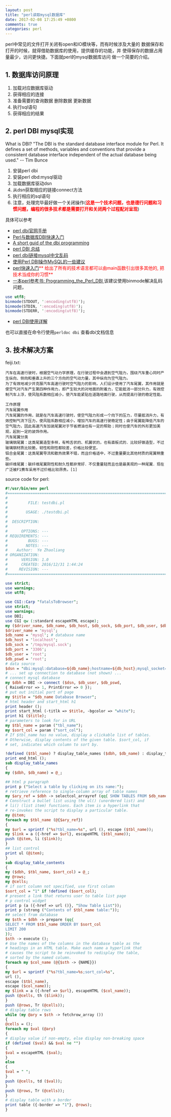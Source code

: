 ```yaml
---
layout: post
title: "perl读取mysql数据库"
date: 2017-02-08 17:25:49 +0800
comments: true
categories: perl
---
```


perl中常见的文件打开关闭有open和IO模块等，而有时候涉及大量的
数据保存和打开的时候，就得借助数据库的使用，提供缓存的功能，并
使得保存的数据占用量最少，访问更快捷。下面就perl的mysql数据库访问
做一个简要的介绍。
<!--more-->

<h2 id="perldbi">1. 数据库访问原理</h2>

1. 加载对应数据库驱动
2. 获得相应的连接
3. 准备需要的查询数据 删除数据 更新数据
4. 执行sql语句
5. 获得相应的结果

<h2 id="perldbi">2. perl DBI mysql实现</h2>

What is DBI?
    "The DBI is the standard database interface module for Perl. 
    It defines a set of methods, variables and conventions that provide a 
    consistent database interface independent of the actual database being used."
    -- Tim Bunce

1. 安装perl dbi
2. 安装perl dbd:mysql驱动
3. 加载数据库驱动dsn
4. 从dsn获取相应的链接connect方法
5. 执行相应的sql语句
6. 注意，处理完毕最好做一个关闭操作(<font color="red">**这是一个技术问题，也是德行问题和习惯问题，编程的很多技术都是需要打开和关闭两个过程配对呈现**</font>)

具体可以参考
+ [perl dbi官网手册][3]
+ [Perl与数据库DBI快速入门][7]
+ [A short guid of the dbi programming][6]
+ [perl DBI 总结][1]
+ [perl dbi链接mysql中文乱码][2]
+ [使用Perl DBI操作MySQL的一些建议][4]
+ [perl快速入门][8]<font color="red">** 给出了所有的技术语言都可以由main函数引出很多其他的, 把技术当成你的习惯**</font>
+ [一本perl参考书: Programming_the_Perl_DBI ][9]
该建议使用binmode解决乱码问题，
``` perl
use utf8;
binmode(STDOUT, ':encoding(utf8)');
binmode(STDIN, ':encoding(utf8)');
binmode(STDERR, ':encoding(utf8)');
```
+ [perl DBI使用详解][5]

也可以直接在命令行使用`perldoc dbi` 查看dbi文档信息

<h2 id="perltest"> 3. 技术解决方案</h2>

feiji.txt:

```
汽车在高速行驶时，根据空气动力学原理，在行驶过程中会遇到空气阻力，围绕汽车重心同时产生纵向、侧向和垂直上升的三个方向的空气动力量，其中纵向为空气阻力。
为了有效地减少并克服汽车高速行驶时空气阻力的影响，人们设计使用了汽车尾翼，其作用就是使空气对汽车产生第四种作用力，即产生较大的对地面的附着力，它能抵消一部分升力，有效控制汽车上浮，使风阻系数相应减小，使汽车能紧贴在道路地面行驶，从而提高行驶的稳定性能。

工作原理
汽车尾翼作用
汽车尾翼的作用，就是在汽车高速行驶时，使空气阻力形成一个向下的压力，尽量抵消升力，有效控制气流下压力，使风阻系数相应减小，增加汽车的高速行驶稳定性；由于尾翼能降低汽车的空气阻力，因此高速汽车加装尾翼对于节省燃油也有一定的帮助；同时也使汽车的外形更加美观，起到一定的装饰作用。
汽车尾翼分类
玻璃钢尾翼：这类尾翼造型多样，有鸭舌状的、机翼状的，也有直板式的．比较好做造型，不过玻璃钢材质比较脆，韧性和刚性都较差，价格比较便宜。
铝合金尾翼：这类尾翼导流和散热效果不错，而且价格适中，不过重量要比其他材质的尾翼稍重些。
碳纤维尾翼：碳纤维尾翼刚性和耐久性都非常好．不仅重量轻而且也是最美观的一种尾翼．现在广泛被F1赛车采用不过价格比较昂贵。[1] 

```

source code for perl:

``` perl
#!/usr/bin/env perl 
#===============================================================================
#
#         FILE: testdbi.pl
#
#        USAGE: ./testdbi.pl  
#
#  DESCRIPTION: 
#
#      OPTIONS: ---
# REQUIREMENTS: ---
#         BUGS: ---
#        NOTES: ---
#    Author:  Ye Zhaoliang
# ORGANIZATION: 
#      VERSION: 1.0
#      CREATED: 2016/12/31 1:44:24
#     REVISION: ---
#===============================================================================

use strict;
use warnings;
use utf8;

use CGI::Carp "fatalsToBrowser";
use strict;
use warnings;
use DBI;
use CGI qw (:standard escapeHTML escape);
my ($driver_name, $db_name, $db_host, $db_sock, $db_port, $db_user, $db_pswd, $dsn);
$driver_name = 'mysql';
$db_name = 'mysql'; # database name
$db_host = 'localhost';
$db_sock = '/tmp/mysql.sock';
$db_port = '3306';
$db_user = 'root';
$db_pswd = 'root';
# data source
$dsn = "dbi:mysql:database=${db_name};hostname=${db_host};mysql_socket=${db_sock};port=${db_port}";
# ... set up connection to database (not shown) ...
# connect mysql database
my $dbh = DBI -> connect ($dsn, $db_user, $db_pswd,
{ RaiseError => 1, PrintError => 0 });
# put out initial part of page
my $title = "$db_name Database Browser";
# html header and start_html h1
print header ();
print start_html (-titlk => $title, -bgcolor => "white");
print h1 ($title);
# parameters to look for in URL
my $tbl_name = param ("tbl_name");
my $sort_col = param ("sort_col");
# If $tbl_name has no value, display a clickable list of tables.
# Otherwise, display contents of the given table. $sort_col, if
# set, indicates which column to sort by.

!defined ($tbl_name) ? display_table_names ($dbh, $db_name) : display_table_contents ($dbh, $tbl_name, $sort_col);
print end_html ();
sub display_table_names
{
my ($dbh, $db_name) = @_;

## html p paragraph
print p ("Select a table by clicking on its name:");
# retrieve reference to single-column array of table names
my $ary_ref = $dbh -> selectcol_arrayref (qq{ SHOW TABLES FROM $db_name });
# Construct a bullet list using the ul() (unordered list) and
# li() (list item) functions. Each item is a hyperlink that
# re-invokes the script to display a particular table.
my @item;
foreach my $tbl_name (@{$ary_ref})
{
my $url = sprintf ("%s?tbl_name=%s", url (), escape ($tbl_name));
my $link = a ({-href => $url}, escapeHTML ($tbl_name));
push (@item, li ($link));
}
## list control
print ul (@item);
}
sub display_table_contents
{
my ($dbh, $tbl_name, $sort_col) = @_;
my @rows;
my @cells;
# if sort column not specified, use first column
$sort_col = "1" if !defined ($sort_col);
# present a link that returns user to table list page
# p control widget
print p (a ({-href => url ()}, "Show Table List"));
print p (strong ("Contents of $tbl_name table:"));
## select from database
my $sth = $dbh -> prepare (qq{
SELECT * FROM $tbl_name ORDER BY $sort_col
LIMIT 200
});
$sth -> execute ();
# Use the names of the columns in the database table as the
# headings in an HTML table. Make each name a hyperlink that
# causes the script to be reinvoked to redisplay the table,
# sorted by the named column.
foreach my $col_name (@{$sth -> {NAME}})
{
my $url = sprintf ("%s?tbl_name=%s;sort_col=%s",
url (),
escape ($tbl_name),
escape ($col_name));
my $link = a ({-href => $url}, escapeHTML ($col_name));
push (@cells, th ($link));
}
push (@rows, Tr (@cells));
# display table rows
while (my @ary = $sth -> fetchrow_array ())
{
@cells = ();
foreach my $val (@ary)
{
# display value if non-empty, else display non-breaking space
if (defined ($val) && $val ne "")
{
$val = escapeHTML ($val);
}
else
{
$val = " ";
}
push (@cells, td ($val));
}
push (@rows, Tr (@cells));
}
# display table with a border
print table ({-border => "1"}, @rows);
}

```

[1]: http://www.cnblogs.com/homezzm/archive/2011/07/22/2113618.html
[2]: http://blog.sina.com.cn/s/blog_54dd80920102v8f5.html 
[3]:http://dbi.perl.org/ 
[4]:http://www.jb51.net/article/65791.htm 
[5]:http://blog.csdn.net/zzq900503/article/details/14454963 
[6]:http://www.perl.com/pub/1999/10/DBI.html 
[7]:http://log4think.com/perl_and_dbi/ 
[8]:http://log4think.com/perl_fast_tutorial/ 
[9]:http://vdisk.weibo.com/s/ah8r1yUxop3dO 
